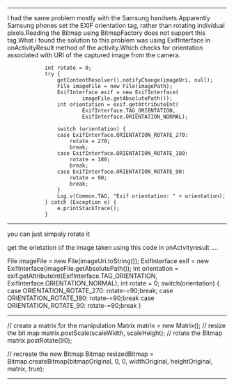 -----------------------------------------------------------------------------------------

I had the same problem mostly with the Samsung handsets.Apparently Samsung phones set the EXIF orientation tag, rather than rotating individual pixels.Reading the Bitmap using BitmapFactory does not support this tag.What i found the solution to this problem was using ExifInterface in onActivityResult method of the activity.Which checks for orientation associated with URI of the captured image from the camera.

                int rotate = 0;
                try {
                    getContentResolver().notifyChange(imageUri, null);
                    File imageFile = new File(imagePath);
                    ExifInterface exif = new ExifInterface(
                            imageFile.getAbsolutePath());
                    int orientation = exif.getAttributeInt(
                            ExifInterface.TAG_ORIENTATION,
                            ExifInterface.ORIENTATION_NORMAL);

                    switch (orientation) {
                    case ExifInterface.ORIENTATION_ROTATE_270:
                        rotate = 270;
                        break;
                    case ExifInterface.ORIENTATION_ROTATE_180:
                        rotate = 180;
                        break;
                    case ExifInterface.ORIENTATION_ROTATE_90:
                        rotate = 90;
                        break;
                    }
                    Log.v(Common.TAG, "Exif orientation: " + orientation);
                } catch (Exception e) {
                    e.printStackTrace();
                }


------------------------------------------------------------------------------------------------

you can just simpaly rotate it

get the orietation of the image taken using this code in onActvityresult ....

File imageFile = new File(imageUri.toString());
       ExifInterface exif = new ExifInterface(imageFile.getAbsolutePath());
       int orientation = exif.getAttributeInt(ExifInterface.TAG_ORIENTATION, ExifInterface.ORIENTATION_NORMAL);
       int rotate = 0;
       switch(orientation) {
         case ORIENTATION_ROTATE_270:
             rotate-=90;break;
         case ORIENTATION_ROTATE_180:
             rotate-=90;break
         case ORIENTATION_ROTATE_90:
             rotate-=90;break
       }

-------------------------------------------------------------------------------------------------

// create a matrix for the manipulation
 Matrix matrix = new Matrix();
 // resize the bit map
 matrix.postScale(scaleWidth, scaleHeight);
 // rotate the Bitmap
 matrix.postRotate(90);

 // recreate the new Bitmap
 Bitmap resizedBitmap = Bitmap.createBitmap(bitmapOriginal, 0, 0, widthOriginal, heightOriginal, matrix, true);

---------------------------------------------------------------------------------------------------
